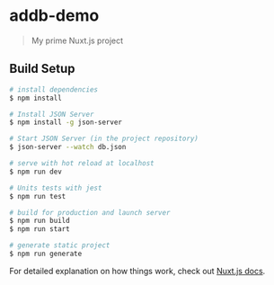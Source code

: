 # addb-demo

> My prime Nuxt.js project

## Build Setup

```bash
# install dependencies
$ npm install

# Install JSON Server
$ npm install -g json-server

# Start JSON Server (in the project repository)
$ json-server --watch db.json

# serve with hot reload at localhost
$ npm run dev

# Units tests with jest
$ npm run test

# build for production and launch server
$ npm run build
$ npm run start

# generate static project
$ npm run generate
```

For detailed explanation on how things work, check out [Nuxt.js docs](https://nuxtjs.org).
